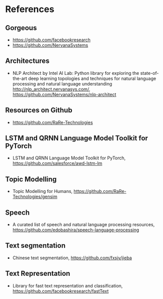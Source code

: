 # References 

## Gorgeous
+ https://github.com/facebookresearch
+ https://github.com/NervanaSystems

## Architectures
+ NLP Architect by Intel AI Lab: Python library for exploring the state-of-the-art deep learning topologies and techniques for natural language processing and natural language understanding http://nlp_architect.nervanasys.com/, https://github.com/NervanaSystems/nlp-architect

## Resources on Github
+ https://github.com/RaRe-Technologies

## LSTM and QRNN Language Model Toolkit for PyTorch
+ LSTM and QRNN Language Model Toolkit for PyTorch, https://github.com/salesforce/awd-lstm-lm
 
## Topic Modelling
+ Topic Modelling for Humans, https://github.com/RaRe-Technologies/gensim

## Speech
+ A curated list of speech and natural language processing resources, https://github.com/edobashira/speech-language-processing

## Text segmentation 
+ Chinese text segmentation, https://github.com/fxsjy/jieba

## Text Representation
+ Library for fast text representation and classification, https://github.com/facebookresearch/fastText


